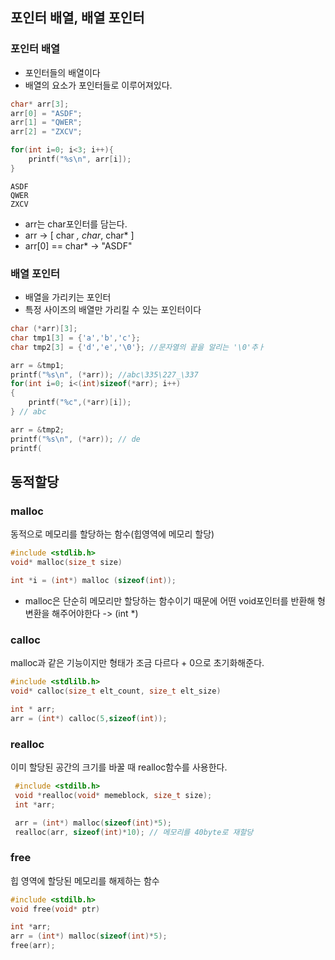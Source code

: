 

## 포인터 배열, 배열 포인터
### 포인터 배열
* 포인터들의 배열이다
* 배열의 요소가 포인터들로 이루어져있다.
```c
char* arr[3];
arr[0] = "ASDF";
arr[1] = "QWER";
arr[2] = "ZXCV";

for(int i=0; i<3; i++){
	printf("%s\n", arr[i]);
}
```
```
ASDF
QWER
ZXCV
```

* arr는 char포인터를 담는다. 
* arr -> [ char *, char*, char* ]
* arr[0] == char* -> "ASDF"

### 배열 포인터
* 배열을 가리키는 포인터
* 특정 사이즈의 배열만 가리킬 수 있는 포인터이다

```c
char (*arr)[3];
char tmp1[3] = {'a','b','c'};
char tmp2[3] = {'d','e','\0'}; //문자열의 끝을 알리는 '\0'추ㅏ

arr = &tmp1;
printf("%s\n", (*arr)); //abc\335\227_\337
for(int i=0; i<(int)sizeof(*arr); i++)
{
	printf("%c",(*arr)[i]);
} // abc

arr = &tmp2;
printf("%s\n", (*arr)); // de
printf(

```

## 동적할당
### malloc
동적으로 메모리를 할당하는 함수(힙영역에 메모리 할당)
```c
#include <stdlib.h>
void* malloc(size_t size)

int *i = (int*) malloc (sizeof(int));
```
* malloc은 단순히 메모리만 할당하는 함수이기 때문에 어떤 void포인터를 반환해 형변환을 해주어야한다 -> (int *)

### calloc
malloc과 같은 기능이지만 형태가 조금 다르다 + 0으로 초기화해준다.
```c
#include <stdlilb.h>
void* calloc(size_t elt_count, size_t elt_size)

int * arr;
arr = (int*) calloc(5,sizeof(int));
```

### realloc
이미 할당된 공간의 크기를 바꿀 때 realloc함수를 사용한다.
```c
 #include <stdilb.h>
 void *realloc(void* memeblock, size_t size);
 int *arr;

 arr = (int*) malloc(sizeof(int)*5);
 realloc(arr, sizeof(int)*10); // 메모리를 40byte로 재할당
```

### free
힙 영역에 할당된 메모리를 해제하는 함수
```c
#include <stdilb.h>
void free(void* ptr)

int *arr;
arr = (int*) malloc(sizeof(int)*5);
free(arr);
```
<!--stackedit_data:
eyJoaXN0b3J5IjpbMTkzMjExNjQ1NywtNTYwNDczNzc4LC0xOD
M3MzM3OTk4XX0=
-->